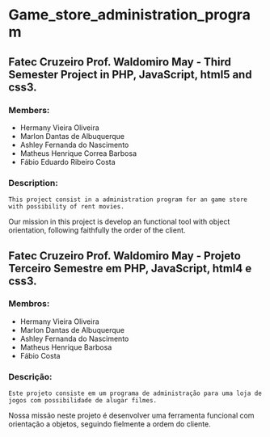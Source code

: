 # Game_store_administration_program
## Fatec Cruzeiro Prof. Waldomiro May - Third Semester Project in PHP, JavaScript, html5 and css3.

### Members:
- Hermany Vieira Oliveira
- Marlon Dantas de Albuquerque
- Ashley Fernanda do Nascimento
- Matheus Henrique Correa Barbosa
- Fábio Eduardo Ribeiro Costa

### Description:
    This project consist in a administration program for an game store with possibility of rent movies.
  Our mission in this project is develop an functional tool with object orientation, following faithfully
  the order of the client.
  
## Fatec Cruzeiro Prof. Waldomiro May - Projeto Terceiro Semestre em PHP, JavaScript, html4 e css3.

### Membros:
- Hermany Vieira Oliveira
- Marlon Dantas de Albuquerque
- Ashley Fernanda do Nascimento
- Matheus Henrique Barbosa
- Fábio Costa

### Descrição:
    Este projeto consiste em um programa de administração para uma loja de jogos com possibilidade de alugar filmes.
  Nossa missão neste projeto é desenvolver uma ferramenta funcional com orientação a objetos,
  seguindo fielmente a ordem do cliente.
